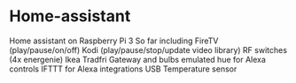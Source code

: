# Home-assistant
Home assistant on Raspberry Pi 3
So far including 
  FireTV (play/pause/on/off)
  Kodi (play/pause/stop/update video library)
  RF switches (4x energenie)
  Ikea Tradfri Gateway and bulbs
  emulated hue for Alexa controls
  IFTTT for Alexa integrations
  USB Temperature sensor

